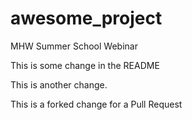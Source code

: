 # awesome_project
MHW Summer School Webinar

This is some change in the README

This is another change.

This is a forked change for a Pull Request
